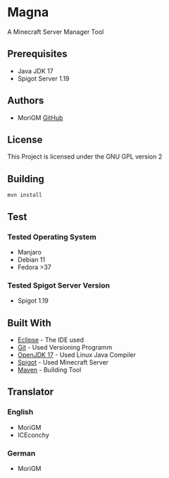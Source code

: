 # Magna

A Minecraft Server Manager Tool

## Prerequisites

* Java JDK 17
* Spigot Server 1.19

## Authors

* MoriGM [GitHub](https://github.com/MoriGM)

## License

This Project is licensed under the GNU GPL version 2

## Building

```
mvn install
```

## Test

### Tested Operating System

* Manjaro
* Debian 11
* Fedora >37

### Tested Spigot Server Version

* Spigot 1.19

## Built With

* [Eclipse](https://www.eclipse.org) - The IDE used
* [Git](https://git-scm.com) - Used Versioning Programm
* [OpenJDK 17](http://openjdk.java.net/projects/jdk17/) - Used Linux Java Compiler
* [Spigot](https://www.spigotmc.org) - Used Minecraft Server
* [Maven](https://maven.apache.org) - Building Tool

## Translator

### English

* MoriGM
* ICEconchy

### German

* MoriGM